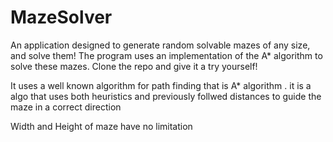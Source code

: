 MazeSolver
==========

An application designed to generate random solvable mazes of any size, and solve them! The program uses an implementation of the A* algorithm to solve these mazes. Clone the repo and give it a try yourself!

It uses a well known algorithm for path finding that is A* algorithm . it is a algo that uses both heuristics and previously follwed distances to guide the maze in a correct direction

Width and Height of maze have no limitation


